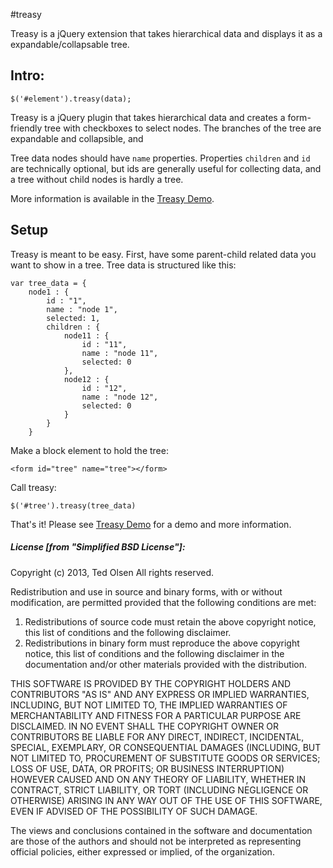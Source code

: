#treasy

Treasy is a jQuery extension that takes hierarchical data and displays it as a expandable/collapsable tree.

## Intro:
    $('#element').treasy(data);

Treasy is a jQuery plugin that takes hierarchical data and creates a form-friendly tree with checkboxes to select nodes. The branches of the tree are expandable and collapsible, and

Tree data nodes should have `name` properties. Properties `children` and `id` are technically optional, but ids are generally useful for collecting data, and a tree without child nodes is hardly a tree.

More information is available in the [Treasy Demo](doc/demo.html).

## Setup
Treasy is meant to be easy. First, have some parent-child related data you want to show in a tree. Tree data is structured like this:

    var tree_data = {
        node1 : {
            id : "1",
            name : "node 1",
            selected: 1,
            children : {
                node11 : {
                    id : "11",
                    name : "node 11",
                    selected: 0
                },
                node12 : {
                    id : "12",
                    name : "node 12",
                    selected: 0
                }
            }
        }

Make a block element to hold the tree:

    <form id="tree" name="tree"></form>

Call treasy:

    $('#tree').treasy(tree_data)

That's it! Please see [Treasy Demo](doc/demo.html) for a demo and more information.


##### License [from "Simplified BSD License"]:
 Copyright (c) 2013, Ted Olsen
 All rights reserved.

 Redistribution and use in source and binary forms, with or without
 modification, are permitted provided that the following conditions are met:

 1. Redistributions of source code must retain the above copyright notice, this
 list of conditions and the following disclaimer.
 2. Redistributions in binary form must reproduce the above copyright notice,
 this list of conditions and the following disclaimer in the documentation
 and/or other materials provided with the distribution.

 THIS SOFTWARE IS PROVIDED BY THE COPYRIGHT HOLDERS AND CONTRIBUTORS "AS IS" AND
 ANY EXPRESS OR IMPLIED WARRANTIES, INCLUDING, BUT NOT LIMITED TO, THE IMPLIED
 WARRANTIES OF MERCHANTABILITY AND FITNESS FOR A PARTICULAR PURPOSE ARE
 DISCLAIMED. IN NO EVENT SHALL THE COPYRIGHT OWNER OR CONTRIBUTORS BE LIABLE FOR
 ANY DIRECT, INDIRECT, INCIDENTAL, SPECIAL, EXEMPLARY, OR CONSEQUENTIAL DAMAGES
 (INCLUDING, BUT NOT LIMITED TO, PROCUREMENT OF SUBSTITUTE GOODS OR SERVICES;
 LOSS OF USE, DATA, OR PROFITS; OR BUSINESS INTERRUPTION) HOWEVER CAUSED AND
 ON ANY THEORY OF LIABILITY, WHETHER IN CONTRACT, STRICT LIABILITY, OR TORT
 (INCLUDING NEGLIGENCE OR OTHERWISE) ARISING IN ANY WAY OUT OF THE USE OF THIS
 SOFTWARE, EVEN IF ADVISED OF THE POSSIBILITY OF SUCH DAMAGE.

 The views and conclusions contained in the software and documentation are those
 of the authors and should not be interpreted as representing official policies,
 either expressed or implied, of the organization.